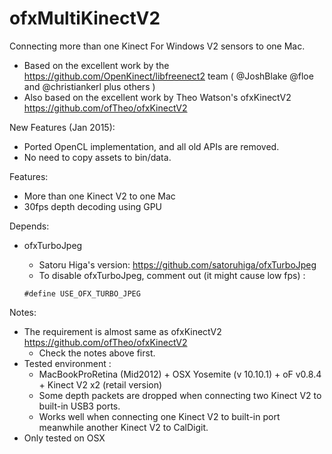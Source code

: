 ofxMultiKinectV2
================

Connecting more than one Kinect For Windows V2 sensors to one Mac.

- Based on the excellent work by the https://github.com/OpenKinect/libfreenect2 team ( @JoshBlake @floe and @christiankerl plus others )
- Also based on the excellent work by Theo Watson's ofxKinectV2 https://github.com/ofTheo/ofxKinectV2

New Features (Jan 2015):
- Ported OpenCL implementation, and all old APIs are removed.
- No need to copy assets to bin/data.

Features:
- More than one Kinect V2 to one Mac
- 30fps depth decoding using GPU

Depends:
- ofxTurboJpeg
  - Satoru Higa's version: https://github.com/satoruhiga/ofxTurboJpeg
  - To disable ofxTurboJpeg, comment out (it might cause low fps) :
  
  `#define USE_OFX_TURBO_JPEG`
  
Notes:
- The requirement is almost same as ofxKinectV2 https://github.com/ofTheo/ofxKinectV2
  - Check the notes above first.
- Tested environment : 
  - MacBookProRetina (Mid2012) + OSX Yosemite (v 10.10.1) + oF v0.8.4 + Kinect V2 x2 (retail version)
  - Some depth packets are dropped when connecting two Kinect V2 to built-in USB3 ports.
  - Works well when connecting one Kinect V2 to built-in port meanwhile another Kinect V2 to CalDigit.
- Only tested on OSX

